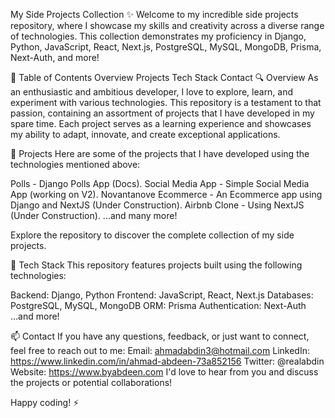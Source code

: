 My Side Projects Collection :sparkles:
Welcome to my incredible side projects repository, where I showcase my skills and creativity across a diverse range of technologies. This collection demonstrates my proficiency in Django, Python, JavaScript, React, Next.js, PostgreSQL, MySQL, MongoDB, Prisma, Next-Auth, and more!

:rocket: Table of Contents
Overview
Projects
Tech Stack
Contact
:mag: Overview
As an enthusiastic and ambitious developer, I love to explore, learn, and experiment with various technologies. This repository is a testament to that passion, containing an assortment of projects that I have developed in my spare time. Each project serves as a learning experience and showcases my ability to adapt, innovate, and create exceptional applications.

:file_folder: Projects
Here are some of the projects that I have developed using the technologies mentioned above:

Polls - Django Polls App (Docs).
Social Media App  - Simple Social Media App (working on V2).
Novantanove Ecommerce - An Ecommerce app using Django and NextJS (Under Construction).
Airbnb Clone - Using NextJS (Under Construction).
...and many more!

Explore the repository to discover the complete collection of my side projects.

:wrench: Tech Stack
This repository features projects built using the following technologies:

Backend: Django, Python
Frontend: JavaScript, React, Next.js
Databases: PostgreSQL, MySQL, MongoDB
ORM: Prisma
Authentication: Next-Auth
...and more!



:mailbox: Contact
If you have any questions, feedback, or just want to connect, feel free to reach out to me:
Email: ahmadabdin3@hotmail.com
LinkedIn: https://www.linkedin.com/in/ahmad-abdeen-73a852156
Twitter: @realabdin
Website: https://www.byabdeen.com
I'd love to hear from you and discuss the projects or potential collaborations!

Happy coding! :zap:
